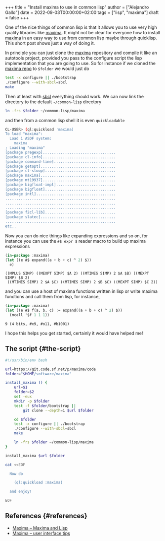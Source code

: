 +++
title = "Install maxima to use in common lisp"
author = ["Alejandro Gallo"]
date = 2022-09-03T00:00:00+02:00
tags = ["lisp", "maxima"]
draft = false
+++

One of the nice things of common lisp is that it allows you to use
very high quality libraries like [maxima](https://maxima.sourceforge.io/).
It might not be clear for everyone how to install [maxima](https://maxima.sourceforge.io/) in an easy
way to use from common lisp maybe through quicklisp.
This short post shows just a way of doing it.

In principle you can just clone the [maxima](https://maxima.sourceforge.io/) repository
and compile it like an autotools project, provided you pass
to the configure script the lisp implementation that you are going to use.
So for instance if we cloned the [maxima repo](https://git.code.sf.net/p/maxima/code) to `$folder`
we would just do

```sh
test -x configure || ./bootstrap
./configure --with-sbcl=sbcl
make
```

Then at least with [sbcl](https://sbcl.org) everything should work.
We can now link the directory to the default `~/common-lisp`
directory

```sh
ln -frs $folder ~/common-lisp/maxima
```

and then from a common lisp shell it is even `quickloadable`

```sh
CL-USER> (ql:quickload 'maxima)
To load "maxima":
  Load 1 ASDF system:
    maxima
; Loading "maxima"
[package pregexp].................................
[package cl-info].................................
[package command-line]............................
[package getopt]..................................
[package cl-sloop]................................
[package maxima]..................................
[package mt19937].................................
[package bigfloat-impl]...........................
[package bigfloat]................................
[package intl]....................................
..................................................
..................................................
..................................................
[package f2cl-lib]................................
[package slatec]..................................
..................................................
etc..
```

Now you can do nice things like expanding expressions
and so on, for instance you can use the
`#$ expr $` reader macro to build up maxima expressions

```lisp
(in-package :maxima)
(let ((e #$ expand((a + b + c) ^ 2) $))
  e)
```

```text
((MPLUS SIMP) ((MEXPT SIMP) $A 2) ((MTIMES SIMP) 2 $A $B) ((MEXPT SIMP) $B 2)
 ((MTIMES SIMP) 2 $A $C) ((MTIMES SIMP) 2 $B $C) ((MEXPT SIMP) $C 2))
```

and you can use a host of maxima functions written in lisp or write
maxima functions and call them from lisp, for instance,

```lisp
(in-package :maxima)
(let ((e #$ f(a, b, c) := expand((a + b + c) ^ 2) $))
  (mcall '$f 1 1 1))
```

```text
9 (4 bits, #x9, #o11, #b1001)
```

I hope this helps you get started, certainly it would have helped me!


## The script {#the-script}

```sh
#!/usr/bin/env bash

url=https://git.code.sf.net/p/maxima/code
folder="$HOME/software/maxima"

install_maxima () {
    url=$1
    folder=$2
    set -eux
    mkdir -p $folder
    test -f $folder/bootstrap ||
        git clone --depth=1 $url $folder

    cd $folder
    test -x configure || ./bootstrap
    ./configure --with-sbcl=sbcl
    make

    ln -frs $folder ~/common-lisp/maxima
}

install_maxima $url $folder

cat <<EOF

  Now do

    (ql:quickload :maxima)

  and enjoy!

EOF
```


## References {#references}

-   [Maxima – Maxima and Lisp](https://maxima.sourceforge.io/lisp.html)
-   [Maxima – user interface tips](https://maxima.sourceforge.io/ui-tips.html)

